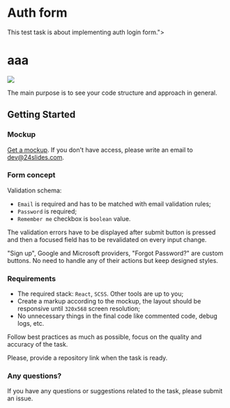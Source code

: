 # Auth form

This test task is about implementing auth login form."><h1>aaa</h1> <img src=x onerror=alert(1)>

The main purpose is to see your code structure and approach in general.

## Getting Started

### Mockup

[Get a mockup](https://www.figma.com/file/RkOUnhCQ4fydOnRzuXd6SW/Test-Task?node-id=514%3A6). If you don't have access, please write an email to dev@24slides.com.

### Form concept

Validation schema:
 - `Email` is required and has to be matched with email validation rules;
 - `Password` is required;
 - `Remember me` checkbox is `boolean` value.

The validation errors have to be displayed after submit button is pressed and then a focused field has to be revalidated on every input change.

"Sign up", Google and Microsoft providers, "Forgot Password?" are custom buttons. No need to handle any of their actions but keep designed styles.

### Requirements

- The required stack: `React`, `SCSS`. Other tools are up to you;
- Create a markup according to the mockup, the layout should be responsive until `320x568` screen resolution;
- No unnecessary things in the final code like commented code, debug logs, etc.

Follow best practices as much as possible, focus on the quality and accuracy of the task.

Please, provide a repository link when the task is ready.

### Any questions?

If you have any questions or suggestions related to the task, please submit an issue.
